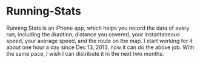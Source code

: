 Running-Stats
=============

Running Stats is an iPhone app, which helps you record the data of every run, including the duration, distance you covered, your instantaneous speed, your average speed, and the route on the map. I start working for it about one hour a day since Dec 13, 2013, now it can do the above job. With the same pace, I wish I can distribute it in the next two months.
